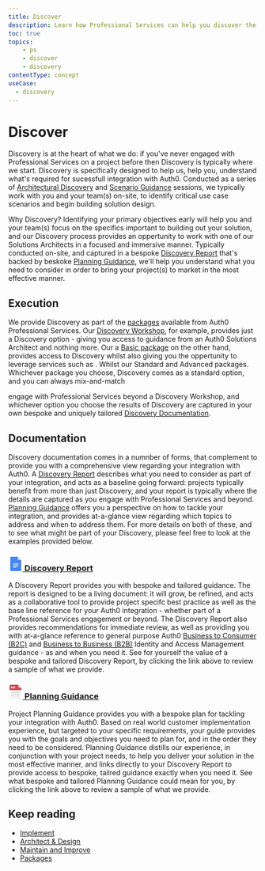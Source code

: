 ```yaml
---
title: Discover
description: Learn how Professional Services can help you discover the best integration path for your Auth0 solution.
toc: true
topics:
    - ps
    - discover
    - discovery
contentType: concept
useCase:
  - discovery
---
```

# Discover

Discovery is at the heart of what we do: if you've never engaged with Professional Services on a project before then Discovery is typically where we start. Discovery is specifically designed to help us, help you, understand what's required for sucessfull integration with Auth0. Conducted as a series of [Architectural Discovery](/services/architect-and-design#architectural-discovery) and [Scenario Guidance](/services/architect-and-design#scenario-guidance) sessions, we typically work with you and your team(s) on-site, to identify critical use case scenarios and begin building solution design. 

Why Discovery? Identifying your primary objectives early will help you and your team(s) focus on the specifics important to building out your solution, and our Discovery process provides an oppertunity to work with one of our Solutions Architects in a focused and immersive manner. Typically conducted on-site, and captured in a bespoke [Discovery Report](#discovery-report) that's backed by beskoke [Planning Guidance](#planning-guidance), we'll help you understand what you need to consider in order to bring your project(s) to market in the most effective manner.

## Execution

We provide Discovery as part of the [packages](/services/packages) available from Auth0 Professional Services. Our [Discovery Workshop](/services/packages#-discovery-workshop-), for example, provides just a Discovery option - giving you access to guidance from an Auth0 Solutions Architect and nothing more. Our a [Basic package]() on the other hand, provides access to Discovery whilst also giving you the oppertunity to leverage services such as . Whilst our Standard and Advanced packages. Whichever package you choose, Discovery comes as a standard option, and you can always mix-and-match 

 engage with Professional Services beyond a Discovery Workshop, and whichever option you choose the results of Discovery are captured in your own bespoke and uniquely tailored [Discovery Documentation](#documentation).   

## Documentation

Discovery documentation comes in a numnber of forms, that complement to provide you with a comprehensive view regarding your integration with Auth0. A [Discovery Report](#discovery-report) describes what you need to consider as part of your integration, and acts as a baseline going forward: projects typically benefit from more than just Discovery, and your report is typically where the details are captured as you engage with Professional Services and beyond. [Planning Guidance](#planning-guidance) offers you a perspective on how to tackle your integration, and provides at-a-glance view regarding which topics to address and when to address them. For more details on both of these, and to see what might be part of your Discovery, please feel free to look at the examples provided below.   

<h3 class="anchor-heading">
	<span class="anchor"><i class="icon icon-budicon-345"></i></span>
	<a data-trackOutbound href="https://docs.google.com/document/d/1aLOaBid0Gtl9lD7uE3Db9yMMD1VOqHM4jtdNWl-zfj4/view?usp=sharing">
		<img src="/media/articles/services/file_type_icons-05.png" alt="">&nbsp;Discovery Report</a>
</h3>

A Discovery Report provides you with bespoke and tailored guidance. The report is designed to be a living document: it will grow, be refined, and acts as a collaborative tool to provide project specifc best practice as well as the base line reference for your Auth0 integration - whether part of a Professional Services engagement or beyond. The Discovery Report also provides recommendations for immediate review, as well as providing you with at-a-glance reference to general purpose Auth0 [Business to Consumer (B2C)](/architecture-scenarios/b2c) and [Business to Business (B2B)](/architecture-scenarios/b2b) Identity and Access Management guidance - as and when you need it. See for yourself the value of a bespoke and tailored Discovery Report, by clicking the link above to review a sample of what we provide.      

<h3 class="anchor-heading">
	<span class="anchor"><i class="icon icon-budicon-345"></i></span>
	<a data-trackOutbound href="https://drive.google.com/a/auth0.com/file/d/1trdKWjnjMRc1Zskh4nAShMsqbte5MDaS/view?usp=sharing">
		<img src="/media/articles/services/file_type_icons-04.png" alt="">&nbsp;Planning Guidance</a>
</h3>

Project Planning Guidance provides you with a bespoke plan for tackling your integration with Auth0. Based
on real world customer implementation experience, but targeted to your specific requirements, your guide provides you with the goals and objectives you need to plan for, and in the order they need to be considered. Planning Guidance distills our experience, in conjunction with your project needs, to help you deliver your solution in the most effective manner, and links directly to your Discovery Report to provide access to bespoke, tailred guidance exactly when you need it. See what bespoke and tailored Planning Guidance could mean for you, by clicking the link above to review a sample of what we provide.

## Keep reading

* [Implement](/services/implement)
* [Architect & Design](/services/architect-and-design)
* [Maintain and Improve](/services/maintain-and-improve)
* [Packages](/services/packages)
